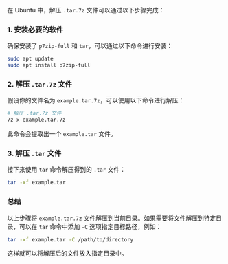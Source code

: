 在 Ubuntu 中，解压 `.tar.7z` 文件可以通过以下步骤完成：

### 1. 安装必要的软件
确保安装了 `p7zip-full` 和 `tar`，可以通过以下命令进行安装：

```bash
sudo apt update
sudo apt install p7zip-full
```

### 2. 解压 `.tar.7z` 文件
假设你的文件名为 `example.tar.7z`，可以使用以下命令进行解压：

```bash
# 解压 .tar.7z 文件
7z x example.tar.7z
```

此命令会提取出一个 `example.tar` 文件。

### 3. 解压 `.tar` 文件
接下来使用 `tar` 命令解压得到的 `.tar` 文件：

```bash
tar -xf example.tar
```

### 总结
以上步骤将 `example.tar.7z` 文件解压到当前目录。如果需要将文件解压到特定目录，可以在 `tar` 命令中添加 `-C` 选项指定目标路径，例如：

```bash
tar -xf example.tar -C /path/to/directory
```

这样就可以将解压后的文件放入指定目录中。
